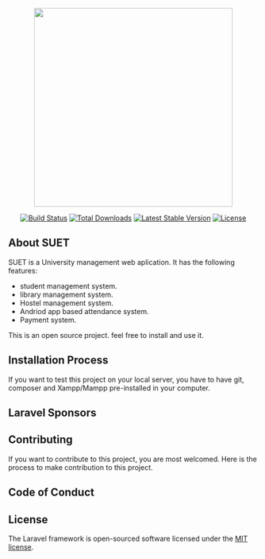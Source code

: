 <p align="center"><img src="https://res.cloudinary.com/dtfbvvkyp/image/upload/v1566331377/laravel-logolockup-cmyk-red.svg" width="400"></p>

<p align="center">
<a href="https://travis-ci.org/laravel/framework"><img src="https://travis-ci.org/laravel/framework.svg" alt="Build Status"></a>
<a href="https://packagist.org/packages/laravel/framework"><img src="https://poser.pugx.org/laravel/framework/d/total.svg" alt="Total Downloads"></a>
<a href="https://packagist.org/packages/laravel/framework"><img src="https://poser.pugx.org/laravel/framework/v/stable.svg" alt="Latest Stable Version"></a>
<a href="https://packagist.org/packages/laravel/framework"><img src="https://poser.pugx.org/laravel/framework/license.svg" alt="License"></a>
</p>

## About SUET

SUET is a University management web aplication. It has the following features:
- student management system.
- library management system.
- Hostel management system.
- Andriod app based attendance system.
- Payment system.

This is an open source project. feel free to install and use it.

## Installation Process
If you want to test this project on your local server, you have to have git, composer and Xampp/Mampp pre-installed in your computer.


## Laravel Sponsors


## Contributing

If you want to contribute to this project, you are most welcomed.
Here is the process to make contribution to this project.

## Code of Conduct


## License

The Laravel framework is open-sourced software licensed under the [MIT license](https://opensource.org/licenses/MIT).
